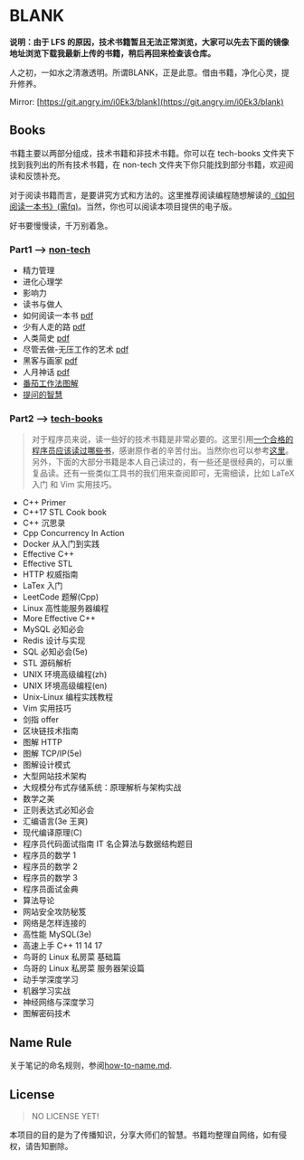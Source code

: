 # BLANK

**说明：由于 LFS 的原因，技术书籍暂且无法正常浏览，大家可以先去下面的镜像地址浏览下载我最新上传的书籍，稍后再回来检查该仓库。**

人之初，一如水之清澈透明。所谓BLANK，正是此意。借由书籍，净化心灵，提升修养。

Mirror: [https://git.angry.im/i0Ek3/blank](https://git.angry.im/i0Ek3/blank)

## Books

书籍主要以两部分组成，技术书籍和非技术书籍。你可以在 tech-books 文件夹下找到我列出的所有技术书籍，在 non-tech 文件夹下你只能找到部分书籍，欢迎阅读和反馈补充。

对于阅读书籍而言，是要讲究方式和方法的。这里推荐阅读编程随想解读的[《如何阅读一本书》(需fq)](https://program-think.blogspot.com/2013/04/how-to-read-book.html)。当然，你也可以阅读本项目提供的电子版。

好书要慢慢读，千万别着急。

### Part1 --> [non-tech](https://github.com/i0Ek3/BLANK/tree/master/non-tech)

* 精力管理
* 进化心理学
* 影响力
* 读书与做人
* 如何阅读一本书 [pdf](https://github.com/i0Ek3/BLANK/blob/master/non-tech/%E5%A6%82%E4%BD%95%E9%98%85%E8%AF%BB%E4%B8%80%E6%9C%AC%E4%B9%A6.pdf)
* 少有人走的路 [pdf](https://github.com/i0Ek3/BLANK/blob/master/non-tech/%E5%B0%91%E6%9C%89%E4%BA%BA%E8%B5%B0%E7%9A%84%E8%B7%AF.pdf?1538367315288)
* 人类简史 [pdf](https://github.com/i0Ek3/BLANK/blob/master/non-tech/%E4%BA%BA%E7%B1%BB%E7%AE%80%E5%8F%B2.pdf)
* 尽管去做-无压工作的艺术 [pdf](https://github.com/i0Ek3/BLANK/blob/master/non-tech/尽管去做—无压工作的艺术.pdf)
* 黑客与画家 [pdf](https://github.com/i0Ek3/BLANK/blob/master/non-tech/黑客与画家.pdf)
* 人月神话 [pdf](https://github.com/i0Ek3/BLANK/blob/master/non-tech/人月神话.pdf)
* [番茄工作法图解](https://www.academia.edu/8290558/_番茄工作法图解.简单易行的时间管理方法_)
* [提问的智慧](https://hacpai.com/article/1536377163156)

### Part2 --> [tech-books](https://github.com/i0Ek3/BLANK/tree/master/tech-books)

> 对于程序员来说，读一些好的技术书籍是非常必要的。这里引用[一个合格的程序员应该读过哪些书](https://www.ezlippi.com/blog/2014/07/qualified-programmer-should-read-what-books.html)，感谢原作者的辛苦付出。当然你也可以参考[这里](http://lucida.me/blog/developer-reading-list/)。另外，下面的大部分书籍是本人自己读过的，有一些还是很经典的，可以重复品读。还有一些类似工具书的我们用来查阅即可，无需细读，比如 LaTeX 入门 和 Vim 实用技巧。

* C++ Primer
* C++17 STL Cook book
* C++ 沉思录
* Cpp Concurrency In Action
* Docker 从入门到实践
* Effective C++
* Effective STL
* HTTP 权威指南
* LaTex 入门
* LeetCode 题解(Cpp)
* Linux 高性能服务器编程
* More Effective C++
* MySQL 必知必会
* Redis 设计与实现
* SQL 必知必会(5e)
* STL 源码解析
* UNIX 环境高级编程(zh)
* UNIX 环境高级编程(en)
* Unix-Linux 编程实践教程
* Vim 实用技巧
* 剑指 offer
* 区块链技术指南
* 图解 HTTP
* 图解 TCP/IP(5e)
* 图解设计模式
* 大型网站技术架构
* 大规模分布式存储系统：原理解析与架构实战
* 数学之美
* 正则表达式必知必会
* 汇编语言(3e 王爽)
* 现代编译原理(C)
* 程序员代码面试指南 IT 名企算法与数据结构题目
* 程序员的数学 1
* 程序员的数学 2
* 程序员的数学 3
* 程序员面试金典
* 算法导论
* 网站安全攻防秘笈
* 网络是怎样连接的
* 高性能 MySQL(3e)
* 高速上手 C++ 11 14 17
* 鸟哥的 Linux 私房菜 基础篇
* 鸟哥的 Linux 私房菜 服务器架设篇
* 动手学深度学习
* 机器学习实战
* 神经网络与深度学习
* 图解密码技术


## Name Rule

关于笔记的命名规则，参阅[how-to-name.md](https://github.com/i0Ek3/BLANK/blob/master/how-to-name.md).


## License

> NO LICENSE YET!

本项目的目的是为了传播知识，分享大师们的智慧。书籍均整理自网络，如有侵权，请告知删除。


